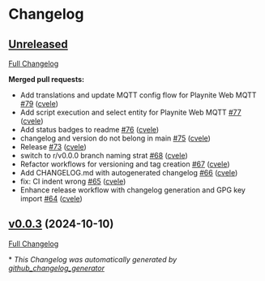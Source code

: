 # Changelog

## [Unreleased](https://github.com/cvele/playnite_web_mqtt/tree/HEAD)

[Full Changelog](https://github.com/cvele/playnite_web_mqtt/compare/v0.0.3...HEAD)

**Merged pull requests:**

- Add translations and update MQTT config flow for Playnite Web MQTT [\#79](https://github.com/cvele/playnite_web_mqtt/pull/79) ([cvele](https://github.com/cvele))
- Add script execution and select entity for Playnite Web MQTT [\#77](https://github.com/cvele/playnite_web_mqtt/pull/77) ([cvele](https://github.com/cvele))
- Add status badges to readme [\#76](https://github.com/cvele/playnite_web_mqtt/pull/76) ([cvele](https://github.com/cvele))
- changelog and version do not belong in main [\#75](https://github.com/cvele/playnite_web_mqtt/pull/75) ([cvele](https://github.com/cvele))
- Release [\#73](https://github.com/cvele/playnite_web_mqtt/pull/73) ([cvele](https://github.com/cvele))
- switch to r/v0.0.0 branch naming strat [\#68](https://github.com/cvele/playnite_web_mqtt/pull/68) ([cvele](https://github.com/cvele))
- Refactor workflows for versioning and tag creation [\#67](https://github.com/cvele/playnite_web_mqtt/pull/67) ([cvele](https://github.com/cvele))
- Add CHANGELOG.md with autogenerated changelog [\#66](https://github.com/cvele/playnite_web_mqtt/pull/66) ([cvele](https://github.com/cvele))
- fix: CI indent wrong [\#65](https://github.com/cvele/playnite_web_mqtt/pull/65) ([cvele](https://github.com/cvele))
- Enhance release workflow with changelog generation and GPG key import [\#64](https://github.com/cvele/playnite_web_mqtt/pull/64) ([cvele](https://github.com/cvele))

## [v0.0.3](https://github.com/cvele/playnite_web_mqtt/tree/v0.0.3) (2024-10-10)

[Full Changelog](https://github.com/cvele/playnite_web_mqtt/compare/v0.0.2...v0.0.3)



\* *This Changelog was automatically generated by [github_changelog_generator](https://github.com/github-changelog-generator/github-changelog-generator)*
